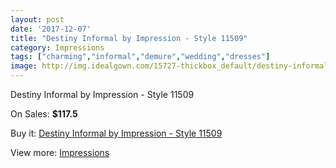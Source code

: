 ```yaml
---
layout: post
date: '2017-12-07'
title: "Destiny Informal by Impression - Style 11509"
category: Impressions
tags: ["charming","informal","demure","wedding","dresses"]
image: http://img.idealgown.com/15727-thickbox_default/destiny-informal-by-impression-style-11509.jpg
---
```

Destiny Informal by Impression - Style 11509

On Sales: **$117.5**
<a href="https://www.idealgown.com/en/impressions/6284-destiny-informal-by-impression-style-11509.html"><amp-img layout="responsive" width="600" height="600" src="//img.idealgown.com/15727-thickbox_default/destiny-informal-by-impression-style-11509.jpg" alt="Destiny Informal by Impression - Style 11509 0" /></a>
<a href="https://www.idealgown.com/en/impressions/6284-destiny-informal-by-impression-style-11509.html"><amp-img layout="responsive" width="600" height="600" src="//img.idealgown.com/15728-thickbox_default/destiny-informal-by-impression-style-11509.jpg" alt="Destiny Informal by Impression - Style 11509 1" /></a>

Buy it: [Destiny Informal by Impression - Style 11509](https://www.idealgown.com/en/impressions/6284-destiny-informal-by-impression-style-11509.html "Destiny Informal by Impression - Style 11509")

View more: [Impressions](https://www.idealgown.com/en/91-impressions "Impressions")
